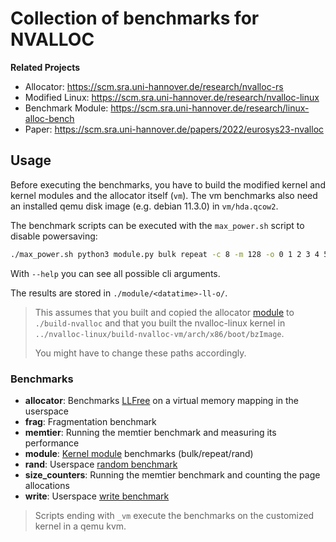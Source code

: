 # Collection of benchmarks for NVALLOC

**Related Projects**
- Allocator: https://scm.sra.uni-hannover.de/research/nvalloc-rs
- Modified Linux: https://scm.sra.uni-hannover.de/research/nvalloc-linux
- Benchmark Module: https://scm.sra.uni-hannover.de/research/linux-alloc-bench
- Paper: https://scm.sra.uni-hannover.de/papers/2022/eurosys23-nvalloc


## Usage

Before executing the benchmarks, you have to build the modified kernel and kernel modules and the allocator itself (`vm`).
The vm benchmarks also need an installed qemu disk image (e.g. debian 11.3.0) in `vm/hda.qcow2`.

The benchmark scripts can be executed with the `max_power.sh` script to disable powersaving:

```bash
./max_power.sh python3 module.py bulk repeat -c 8 -m 128 -o 0 1 2 3 4 5 6 7 8 9 10 --kernel ../nvalloc-linux/build-nvalloc-vm/arch/x86/boot/bzImage --module ./build-nvalloc/alloc.ko --suffix ll-o
```

With `--help` you can see all possible cli arguments.

The results are stored in `./module/<datatime>-ll-o/`.

> This assumes that you built and copied the allocator
> [module](https://scm.sra.uni-hannover.de/research/linux-alloc-bench)
> to `./build-nvalloc` and that you built the nvalloc-linux kernel in
> `../nvalloc-linux/build-nvalloc-vm/arch/x86/boot/bzImage`.
>
> You might have to change these paths accordingly.

### Benchmarks

- **allocator**: Benchmarks [LLFree](https://scm.sra.uni-hannover.de/research/nvalloc-rs) on a virtual memory mapping in the userspace
- **frag**: Fragmentation benchmark
- **memtier**: Running the memtier benchmark and measuring its performance
- **module**: [Kernel module](https://scm.sra.uni-hannover.de/research/linux-alloc-bench) benchmarks (bulk/repeat/rand)
- **rand**: Userspace [random benchmark](https://scm.sra.uni-hannover.de/research/nvalloc-rs/-/blob/main/bench/src/bin/rand.rs)
- **size_counters**: Running the memtier benchmark and counting the page allocations
- **write**: Userspace [write benchmark](https://scm.sra.uni-hannover.de/research/nvalloc-rs/-/blob/main/bench/src/bin/write.rs)

> Scripts ending with `_vm` execute the benchmarks on the customized kernel in a qemu kvm.
